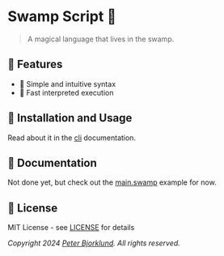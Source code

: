 # Swamp Script 🐊

> A magical language that lives in the swamp.

## 🌟 Features

- 🎯 Simple and intuitive syntax
- 🔄 Fast interpreted execution

## 🚀 Installation and Usage

Read about it in the [cli](crates/cli/README.md) documentation.

## 📗 Documentation

Not done yet, but check out the [main.swamp](examples/main.swamp) example for now.

## 📜 License

MIT License - see [LICENSE](LICENSE) for details

*Copyright 2024 [Peter Bjorklund](https://github.com/piot). All rights reserved.*

